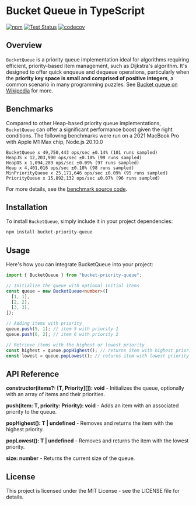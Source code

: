 # Bucket Queue in TypeScript
[![npm](https://img.shields.io/npm/v/bucket-priority-queue.svg?style=flat-square)](https://www.npmjs.com/package/bucket-priority-queue)
[![Test Status](https://github.com/keriati/bucket-priority-queue/actions/workflows/coverage.yml/badge.svg)](https://github.com/keriati/bucket-priority-queue/actions/workflows/coverage.yml)
[![codecov](https://codecov.io/gh/keriati/bucket-priority-queue/graph/badge.svg?token=UYXBHXOSOV)](https://codecov.io/gh/keriati/bucket-priority-queue)

## Overview

`BucketQueue` is a priority queue implementation ideal for algorithms requiring efficient, priority-based item
management, such as Dijkstra's algorithm. It's designed to offer quick enqueue and dequeue operations, particularly
when the **priority key space is small and comprised of positive integers**, a common scenario in many programming puzzles.
See [Bucket queue on Wikipedia](https://en.wikipedia.org/wiki/Bucket_queue) for more.

## Benchmarks

Compared to other Heap-based priority queue implementations, `BucketQueue` can offer a significant performance boost
given the right conditions. The following benchmarks were run on a 2021 MacBook Pro with Apple M1 Max chip, Node.js 20.10.0

    BucketQueue x 49,750,443 ops/sec ±0.14% (101 runs sampled)
    HeapJS x 12,203,990 ops/sec ±0.18% (99 runs sampled)
    HeapDS x 1,094,289 ops/sec ±0.09% (97 runs sampled)
    Heap x 4,401,016 ops/sec ±0.10% (98 runs sampled)
    MinPriorityQueue x 25,171,646 ops/sec ±0.09% (95 runs sampled)
    PriorityQueue x 15,892,132 ops/sec ±0.07% (96 runs sampled)

For more details, see the [benchmark source code](https://github.com/keriati/bucket-priority-queue/tree/main/benchmark).

## Installation

To install `BucketQueue`, simply include it in your project dependencies:

```bash
npm install bucket-priority-queue
```

## Usage

Here's how you can integrate BucketQueue into your project:

```typescript
import { BucketQueue } from "bucket-priority-queue";

// Initialize the queue with optional initial items
const queue = new BucketQueue<number>([
  [1, 1],
  [2, 2],
  [3, 3],
]);

// Adding items with priority
queue.push(5, 1); // item 5 with priority 1
queue.push(6, 2); // item 6 with priority 2

// Retrieve items with the highest or lowest priority
const highest = queue.popHighest(); // returns item with highest priority
const lowest = queue.popLowest(); // returns item with lowest priority
```

## API Reference

**constructor(items?: [T, Priority][]): void** - Initializes the queue, optionally with an array of items and their priorities.

**push(item: T, priority: Priority): void** - Adds an item with an associated priority to the queue.

**popHighest(): T | undefined** - Removes and returns the item with the highest priority.

**popLowest(): T | undefined** - Removes and returns the item with the lowest priority.

**size: number** - Returns the current size of the queue.

## License

This project is licensed under the MIT License - see the LICENSE file for details.